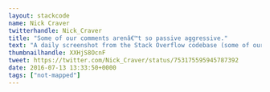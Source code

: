 ```yaml
---
layout: stackcode
name: Nick Craver
twitterhandle: Nick_Craver
title: "Some of our comments arenâ€™t so passive aggressive."
text: "A daily screenshot from the Stack Overflow codebase (some of our comments arenâ€™t so passive aggressive). "
thumbnailhandle: XXHjS8OcnF
tweet: https://twitter.com/Nick_Craver/status/753175595945787392
date: 2016-07-13 13:33:50+0000
tags: ["not-mapped"]
---
```

